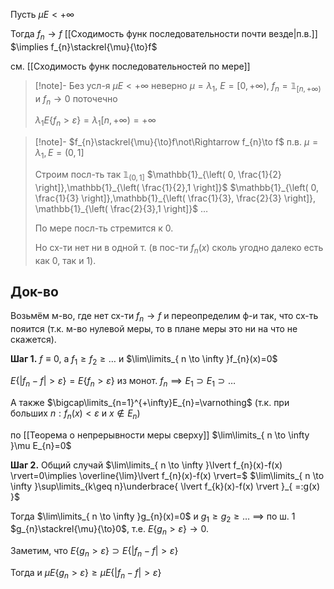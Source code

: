 Пусть $\mu E<+\infty$

Тогда $f_{n}\to f$ [[Сходимость функ последовательности почти везде|п.в.]] $\implies f_{n}\stackrel{\mu}{\to}f$

см. [[Сходимость функ последовательностей по мере]]

>[!note]- Без усл-я $\mu E<+\infty$ неверно
> $\mu=\lambda_{1},\ E=[0, +\infty)$, $f_{n}=\mathbb{1}_{[n, +\infty)}$ и $f_{n}\to 0$ поточечно
> 
> $\lambda_{1}E\{ f_{n}>\varepsilon \}=\lambda_{1}[n, +\infty)=+\infty$

>[!note]- $f_{n}\stackrel{\mu}{\to}f\not\Rightarrow f_{n}\to f$ п.в.
> $\mu=\lambda_{1}, E=(0, 1]$
> 
> Строим посл-ть так
> $\mathbb{1}_{(0, 1]}$
> $\mathbb{1}_{\left( 0, \frac{1}{2} \right]},\mathbb{1}_{\left( \frac{1}{2},1 \right]}$
> $\mathbb{1}_{\left( 0, \frac{1}{3} \right]},\mathbb{1}_{\left( \frac{1}{3}, \frac{2}{3} \right]}, \mathbb{1}_{\left( \frac{2}{3},1 \right]}$
> $\dots$
> 
> По мере посл-ть стремится к $0$.
> 
> Но сх-ти нет ни в одной т. (в пос-ти $f_{n}(x)$ сколь угодно далеко есть как $0$, так и $1$).
## Док-во

Возьмём м-во, где нет сх-ти $f_{n}\to f$ и переопределим ф-и так, что сх-ть пояится (т.к. м-во нулевой меры, то в плане меры это ни на что не скажется).

**Шаг 1.** $f\equiv 0$, а $f_{1}\geq f_{2}\geq\dots$ и $\lim\limits_{ n \to \infty }f_{n}(x)=0$

$E\{ \lvert f_{n}-f \rvert>\varepsilon \}=E\{ f_{n} >\varepsilon\}$ из монот. $f_{n}\implies E_{1}\supset E_{1}\supset\dots$

А также $\bigcap\limits_{n=1}^{+\infty}E_{n}=\varnothing$ (т.к. при больших $n: f_{n}(x)<\varepsilon$ и $x\not\in E_{n}$)

по [[Теорема о непрерывности меры сверху]] $\lim\limits_{ n \to \infty }\mu E_{n}=0$

**Шаг 2.** Общий случай $\lim\limits_{ n \to \infty }\lvert f_{n}(x)-f(x) \rvert=0\implies \overline{\lim}\lvert f_{n}(x)-f(x) \rvert=$ $\lim\limits_{ n \to \infty }\sup\limits_{k\geq n}\underbrace{ \lvert f_{k}(x)-f(x) \rvert }_{ =:g(x) }$

Тогда $\lim\limits_{ n \to \infty }g_{n}(x)=0$ и $g_{1}\geq g_{2}\geq\dots$ $\implies$ по ш. 1 $g_{n}\stackrel{\mu}{\to}0$, т.е. $E\{ g_{n}>\varepsilon \}\to 0$.

Заметим, что $E\{ g_{n}>\varepsilon \}\supset E\{ \lvert f_{n}-f \rvert>\varepsilon \}$

Тогда и $\mu E\{ g_{n}>\varepsilon \}\geq \mu E\{ \lvert f_{n}-f \rvert>\varepsilon \}$